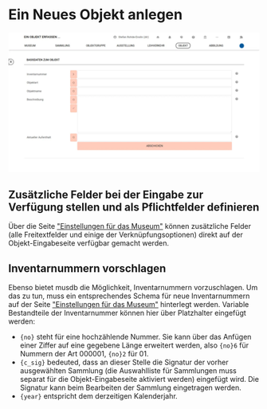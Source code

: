 # Ein Neues Objekt anlegen

![Die Objekt-Eingabemaske](../../assets/musdb/objects-edit/Ein-Neues-Objekt-erfassen.webp)

## Zusätzliche Felder bei der Eingabe zur Verfügung stellen und als Pflichtfelder definieren

Über die Seite ["Einstellungen für das Museum"](../Museum/Einstellungen.md) können zusätzliche Felder (alle Freitextfelder und einige der Verknüpfungsoptionen) direkt auf der Objekt-Eingabeseite verfügbar gemacht werden.

## Inventarnummern vorschlagen

Ebenso bietet musdb die Möglichkeit, Inventarnummern vorzuschlagen. Um das zu tun, muss ein entsprechendes Schema für neue Inventarnummern auf der Seite ["Einstellungen für das Museum"](../Museum/Einstellungen.md) 
hinterlegt werden. Variable Bestandteile der Inventarnummer können hier über Platzhalter eingefügt werden:

- ``{no}`` steht für eine hochzählende Nummer. Sie kann über das Anfügen einer Ziffer auf eine gegebene Länge erweitert werden, also ``{no}6`` für Nummern der Art 000001, ``{no}2`` für 01.
- ``{c_sig}`` bedeuted, dass an dieser Stelle die Signatur der vorher ausgewählten Sammlung (die Auswahlliste für Sammlungen muss separat für die Objekt-Eingabeseite aktiviert werden) eingefügt wird. Die Signatur kann beim Bearbeiten der Sammlung eingetragen werden.
- ``{year}`` entspricht dem derzeitigen Kalenderjahr.
